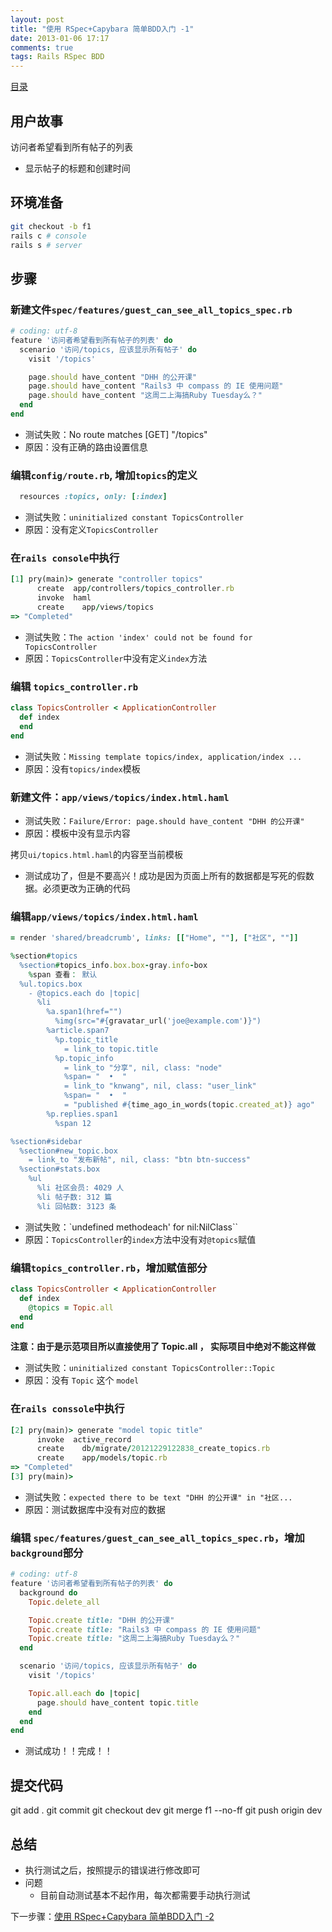 ```yaml
---
layout: post
title: "使用 RSpec+Capybara 简单BDD入门 -1"
date: 2013-01-06 17:17
comments: true
tags: Rails RSpec BDD
---
```

[目录](/2013/01/06/ruby-china-clone-cover)

## 用户故事

访问者希望看到所有帖子的列表

- 显示帖子的标题和创建时间

## 环境准备

```bash
git checkout -b f1
rails c # console
rails s # server
```

## 步骤

### 新建文件`spec/features/guest_can_see_all_topics_spec.rb`

```rb
# coding: utf-8
feature '访问者希望看到所有帖子的列表' do
  scenario '访问/topics, 应该显示所有帖子' do
    visit '/topics'

    page.should have_content "DHH 的公开课"
    page.should have_content "Rails3 中 compass 的 IE 使用问题"
    page.should have_content "这周二上海搞Ruby Tuesday么？"
  end
end
```

- 测试失败：No route matches [GET] "/topics"
- 原因：没有正确的路由设置信息

### 编辑`config/route.rb`, 增加`topics`的定义

```rb
  resources :topics, only: [:index]
```

- 测试失败：`uninitialized constant TopicsController`
- 原因：没有定义`TopicsController`

### 在`rails console`中执行

```rb
[1] pry(main)> generate "controller topics"
      create  app/controllers/topics_controller.rb
      invoke  haml
      create    app/views/topics
=> "Completed"
```

- 测试失败：`The action 'index' could not be found for TopicsController`
- 原因：`TopicsController`中没有定义`index`方法

### 编辑 `topics_controller.rb`

```rb
class TopicsController < ApplicationController
  def index
  end
end
```

- 测试失败：`Missing template topics/index, application/index ...`
- 原因：没有`topics/index`模板


### 新建文件：`app/views/topics/index.html.haml`

- 测试失败：`Failure/Error: page.should have_content "DHH 的公开课"`
- 原因：模板中没有显示内容

拷贝`ui/topics.html.haml`的内容至当前模板

- 测试成功了，但是不要高兴！成功是因为页面上所有的数据都是写死的假数据。必须更改为正确的代码

### 编辑`app/views/topics/index.html.haml`

```rb
= render 'shared/breadcrumb', links: [["Home", ""], ["社区", ""]]

%section#topics
  %section#topics_info.box.box-gray.info-box
    %span 查看： 默认
  %ul.topics.box
    - @topics.each do |topic|
      %li
        %a.span1(href="")
          %img(src="#{gravatar_url('joe@example.com')}")
        %article.span7
          %p.topic_title
            = link_to topic.title
          %p.topic_info
            = link_to "分享", nil, class: "node"
            %span= "  •  "
            = link_to "knwang", nil, class: "user_link"
            %span= "  •  "
            = "published #{time_ago_in_words(topic.created_at)} ago"
        %p.replies.span1
          %span 12

%section#sidebar
  %section#new_topic.box
    = link_to "发布新帖", nil, class: "btn btn-success"
  %section#stats.box
    %ul
      %li 社区会员: 4029 人
      %li 帖子数: 312 篇
      %li 回帖数: 3123 条
```

- 测试失败：`undefined methodeach' for nil:NilClass``
- 原因：`TopicsController`的`index`方法中没有对`@topics`赋值

### 编辑`topics_controller.rb`，增加赋值部分

```rb
class TopicsController < ApplicationController
  def index
    @topics = Topic.all
  end
end
```

**注意：由于是示范项目所以直接使用了 Topic.all ， 实际项目中绝对不能这样做**

- 测试失败：`uninitialized constant TopicsController::Topic`
- 原因：没有 `Topic` 这个 `model`

### 在`rails conssole`中执行

```rb
[2] pry(main)> generate "model topic title"
      invoke  active_record
      create    db/migrate/20121229122838_create_topics.rb
      create    app/models/topic.rb
=> "Completed"
[3] pry(main)>
```

- 测试失败：`expected there to be text "DHH 的公开课" in "社区...`
- 原因：测试数据库中没有对应的数据

### 编辑 `spec/features/guest_can_see_all_topics_spec.rb`，增加`background`部分

```rb
# coding: utf-8
feature '访问者希望看到所有帖子的列表' do
  background do
    Topic.delete_all

    Topic.create title: "DHH 的公开课"
    Topic.create title: "Rails3 中 compass 的 IE 使用问题"
    Topic.create title: "这周二上海搞Ruby Tuesday么？"
  end

  scenario '访问/topics, 应该显示所有帖子' do
    visit '/topics'

    Topic.all.each do |topic|
      page.should have_content topic.title
    end
  end
end
```

- 测试成功！！完成！！

## 提交代码

git add .
git commit
git checkout dev
git merge f1 --no-ff
git push origin dev

## 总结

- 执行测试之后，按照提示的错误进行修改即可
- 问题
    - 目前自动测试基本不起作用，每次都需要手动执行测试

下一步骤：[使用 RSpec+Capybara 简单BDD入门 -2](/2013/01/06/ruby-china-clone-2)

